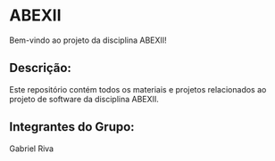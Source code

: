 # ABEXII
Bem-vindo ao projeto da disciplina ABEXII!
## Descrição:
Este repositório contém todos os materiais e projetos relacionados ao projeto
de software da disciplina ABEXII.
## Integrantes do Grupo:

Gabriel Riva

